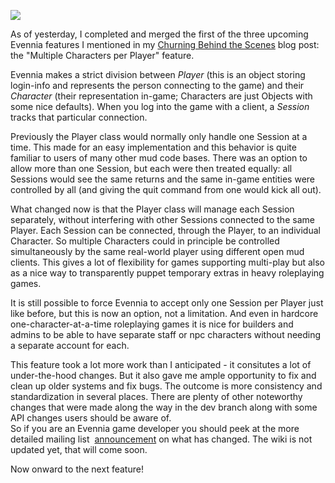 [![](https://4.bp.blogspot.com/-M_YNUYvWuiw/UZCNa-U24lI/AAAAAAAAB2o/6wZzFjpCSvk/s320/one-in-many.jpg)](https://4.bp.blogspot.com/-M_YNUYvWuiw/UZCNa-U24lI/AAAAAAAAB2o/6wZzFjpCSvk/s1600/one-in-many.jpg)

As of yesterday, I completed and merged the first of the three upcoming Evennia features I mentioned in my [Churning Behind the Scenes](http://evennia.blogspot.se/2013/01/churning-behind-scenes.html) blog post: the "Multiple Characters per Player" feature.  
  
Evennia makes a strict division between _Player_ (this is an object storing login-info and represents the person connecting to the game) and their _Character_ (their representation in-game; Characters are just Objects with some nice defaults). When you log into the game with a client, a _Session_ tracks that particular connection.  
  
Previously the Player class would normally only handle one Session at a time. This made for an easy implementation and this behavior is quite familiar to users of many other mud code bases. There was an option to allow more than one Session, but each were then treated equally: all Sessions would see the same returns and the same in-game entities were controlled by all (and giving the quit command from one would kick all out).  
  
What changed now is that the Player class will manage each Session separately, without interfering with other Sessions connected to the same Player. Each Session can be connected, through the Player, to an individual Character. So multiple Characters could in principle be controlled simultaneously by the same real-world player using different open mud clients. This gives a lot of flexibility for games supporting multi-play but also as a nice way to transparently puppet temporary extras in heavy roleplaying games.  
  
It is still possible to force Evennia to accept only one Session per Player just like before, but this is now an option, not a limitation. And even in hardcore one-character-at-a-time roleplaying games it is nice for builders and admins to be able to have separate staff or npc characters without needing a separate account for each.  
  
This feature took a lot more work than I anticipated - it consitutes a lot of under-the-hood changes. But it also gave me ample opportunity to fix and clean up older systems and fix bugs. The outcome is more consistency and standardization in several places. There are plenty of other noteworthy changes that were made along the way in the dev branch along with some API changes users should be aware of.  
So if you are an Evennia game developer you should peek at the more detailed mailing list  [announcement](https://groups.google.com/forum/#!topic/evennia/EjAW8S2N86I) on what has changed. The wiki is not updated yet, that will come soon.  
  
Now onward to the next feature!